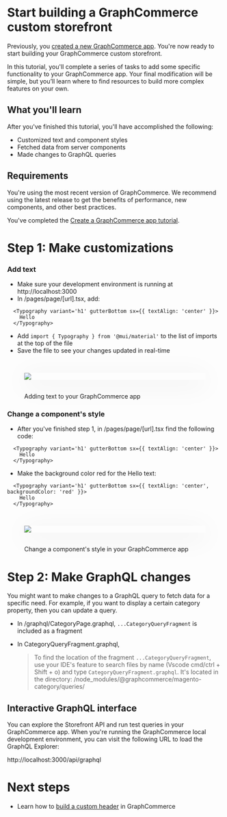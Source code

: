 # Start building a GraphCommerce custom storefront

Previously, you [created a new GraphCommerce app](). You're now ready to start
building your GraphCommerce custom storefront.

In this tutorial, you'll complete a series of tasks to add some specific
functionality to your GraphCommerce app. Your final modification will be simple,
but you’ll learn where to find resources to build more complex features on your
own.

## What you'll learn

After you've finished this tutorial, you'll have accomplished the following:

- Customized text and component styles
- Fetched data from server components
- Made changes to GraphQL queries

## Requirements

You're using the most recent version of GraphCommerce. We recommend using the
latest release to get the benefits of performance, new components, and other
best practices.

You've completed the [Create a GraphCommerce app tutorial]().

# Step 1: Make customizations

### Add text

- Make sure your development environment is running at http://localhost:3000
- In /pages/page/[url].tsx, add:

```
  <Typography variant='h1' gutterBottom sx={{ textAlign: 'center' }}>
    Hello
  </Typography>
```

- Add `import { Typography } from '@mui/material'` to the list of imports at the
  top of the file
- Save the file to see your changes updated in real-time

<figure>
 <img src="https://cdn-std.droplr.net/files/acc_857465/btnqBi" style="min-width:100%; aspect-ratio: 16:9; box-shadow: 0 10px 60px 0 rgba(0,0,0,0.10); margin: 30px 0">
 <figcaption>Adding text to your GraphCommerce app</figcaption>
</figure>

### Change a component's style

- After you've finished step 1, in /pages/page/[url].tsx find the following
  code:

```
  <Typography variant='h1' gutterBottom sx={{ textAlign: 'center' }}>
    Hello
  </Typography>
```

- Make the background color red for the Hello text:

```
  <Typography variant='h1' gutterBottom sx={{ textAlign: 'center', backgroundColor: 'red' }}>
    Hello
  </Typography>
```

<figure>
 <img src="https://cdn-std.droplr.net/files/acc_857465/F8EuHl" style="min-width:100%; aspect-ratio: 16:9; box-shadow: 0 10px 60px 0 rgba(0,0,0,0.10); margin: 30px 0">
 <figcaption>Change a component's style in your GraphCommerce app</figcaption>
</figure>

# Step 2: Make GraphQL changes

You might want to make changes to a GraphQL query to fetch data for a specific
need. For example, if you want to display a certain category property, then you
can update a query.

- In /graphql/CategoryPage.graphql, `...CategoryQueryFragment` is included as a
  fragment
- In CategoryQueryFragment.graphql,

  > To find the location of the fragment `...CategoryQueryFragment`, use your
  > IDE's feature to search files by name (Vscode cmd/ctrl + Shift + o) and type
  > `CategoryQueryFragment.graphql`. It's located in the directory:
  > /node_modules/@graphcommerce/magento-category/queries/

## Interactive GraphQL interface

You can explore the Storefront API and run test queries in your GraphCommerce
app. When you're running the GraphCommerce local development environment, you
can visit the following URL to load the GraphQL Explorer:

http://localhost:3000/api/graphql

# Next steps

- Learn how to [build a custom header]() in GraphCommerce
